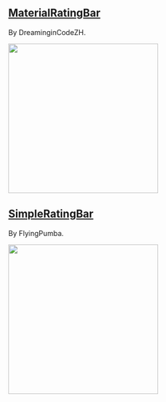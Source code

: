 ## [MaterialRatingBar](https://github.com/DreaminginCodeZH/MaterialRatingBar)

By DreaminginCodeZH.

<img src="https://github.com/DreaminginCodeZH/MaterialRatingBar/raw/master/screenshot/sample_app.jpg" height="300"/>

## [SimpleRatingBar](https://github.com/FlyingPumba/SimpleRatingBar)

By FlyingPumba.

<img src="https://github.com/FlyingPumba/SimpleRatingBar/raw/master/images/sample.gif" height="300"/>
